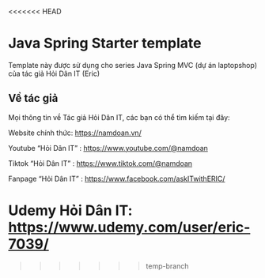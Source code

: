 <<<<<<< HEAD
# Java Spring Starter template
Template này được sử dụng cho series Java Spring MVC (dự án laptopshop) của tác giả Hỏi Dân IT (Eric)

## Về tác giả
Mọi thông tin về Tác giả Hỏi Dân IT, các bạn có thể tìm kiếm tại đây:

Website chính thức: https://namdoan.vn/

Youtube “Hỏi Dân IT” : https://www.youtube.com/@namdoan

Tiktok “Hỏi Dân IT” :  https://www.tiktok.com/@namdoan

Fanpage “Hỏi Dân IT” : https://www.facebook.com/askITwithERIC/

Udemy Hỏi Dân IT: https://www.udemy.com/user/eric-7039/
=======
>>>>>>> temp-branch

